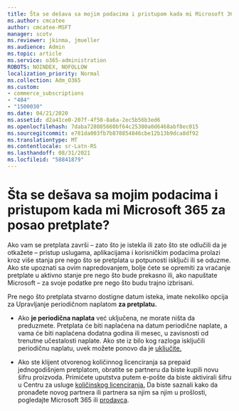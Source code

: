 ```yaml
---
title: Šta se dešava sa mojim podacima i pristupom kada mi Microsoft 365 za posao pretplate?
ms.author: cmcatee
author: cmcatee-MSFT
manager: scotv
ms.reviewer: jkinma, jmueller
ms.audience: Admin
ms.topic: article
ms.service: o365-administration
ROBOTS: NOINDEX, NOFOLLOW
localization_priority: Normal
ms.collection: Adm_O365
ms.custom:
- commerce_subscriptions
- "484"
- "1500030"
ms.date: 04/21/2020
ms.assetid: d2a41ce0-207f-4f50-8a6a-2ec5b56b3ed6
ms.openlocfilehash: 7daba728085660bf64c25380a0d6468abf8ec015
ms.sourcegitcommit: e781da003fb7b878854846cbe12b13b9dca8df92
ms.translationtype: MT
ms.contentlocale: sr-Latn-RS
ms.lasthandoff: 08/31/2021
ms.locfileid: "58841879"
---
```

# <a name="what-happens-to-my-data-and-access-when-my-microsoft-365-for-business-subscription-ends"></a>Šta se dešava sa mojim podacima i pristupom kada mi Microsoft 365 za posao pretplate?

Ako vam se pretplata završi – zato što je istekla ili zato što ste odlučili da je otkažete – pristup uslugama,  aplikacijama i korisničkim podacima prolazi kroz više stanja pre nego što se pretplata u potpunosti isključi ili se oduzme. Ako ste upoznati sa ovim napredovanjem, bolje ćete se opremiti za vraćanje pretplate u aktivno stanje pre nego što bude prekasno ili, ako napuštate Microsoft – za svoje podatke pre nego što budu trajno izbrisani.
  
Pre nego što pretplata stvarno dostigne datum isteka, imate nekoliko opcija za Upravljanje periodičnom naplatom **za pretplatu.**
  
- Ako **je periodična naplata** već uključena, ne morate ništa da preduzmete. Pretplata će biti naplaćena na datum periodične naplate, a vama će biti naplaćena dodatna godina ili mesec, u zavisnosti od trenutne učestalosti naplate.  Ako ste iz bilo  kog razloga isključili periodičnu naplatu, uvek možete ponovo da je [uključite.](https://docs.microsoft.com/microsoft-365/commerce/subscriptions/renew-your-subscription#turn-recurring-billing-off-or-on)

- Ako ste klijent otvorenog količinnog licenciranja sa prepaid jednogodišnjem pretplatom, obratite se partneru da biste kupili novu šifru proizvoda. Primićete uputstva putem e-pošte da biste aktivirali šifru u Centru za usluge [količinskog licenciranja.](https://go.microsoft.com/fwlink/p/?LinkID=282016) Da biste saznali kako da pronađete novog partnera ili partnera sa njim sa njim u prošlosti, pogledajte Microsoft 365 ili [prodavca](https://docs.microsoft.com/microsoft-365/admin/manage/find-your-partner-or-reseller).